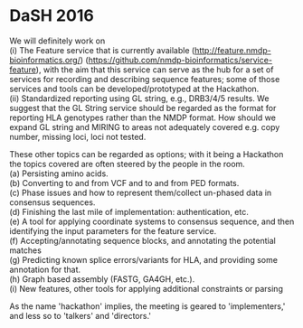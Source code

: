 DaSH 2016
=========

We will definitely work on <br>
(i) The Feature service that is currently available (http://feature.nmdp-bioinformatics.org/) (https://github.com/nmdp-bioinformatics/service-feature), with the aim that this service can serve as the hub for a set of services for recording and describing sequence features; some of those services and tools can be  developed/prototyped at the Hackathon.<br> 
(ii) Standardized reporting using GL string, e.g., DRB3/4/5 results.  We suggest that the GL String service should be regarded as the format for reporting HLA genotypes rather than the NMDP format. How should we expand GL string and MIRING to areas not adequately covered e.g. copy number, missing loci, loci not tested.


These other topics can be regarded as options; with it being a Hackathon the topics covered are often steered by the people in the room.<br>
(a) Persisting amino acids.<br>
(b) Converting to and from VCF and to and from PED formats.<br>
(c) Phase issues and how to represent them/collect un-phased data in consensus sequences.<br>
(d) Finishing the last mile of implementation: authentication, etc.<br>
(e) A tool for applying coordinate systems to consensus sequence, and then identifying the input parameters for the feature service. <br>
(f) Accepting/annotating sequence blocks, and annotating the potential matches<br>
(g) Predicting known splice errors/variants for HLA, and providing some annotation for that.<br>
(h) Graph based assembly (FASTG, GA4GH, etc.).<br>
(i) New features, other tools for applying additional constraints or parsing<br>

As the name 'hackathon' implies, the meeting is geared to 'implementers,' and less so to 'talkers' and 'directors.' 
